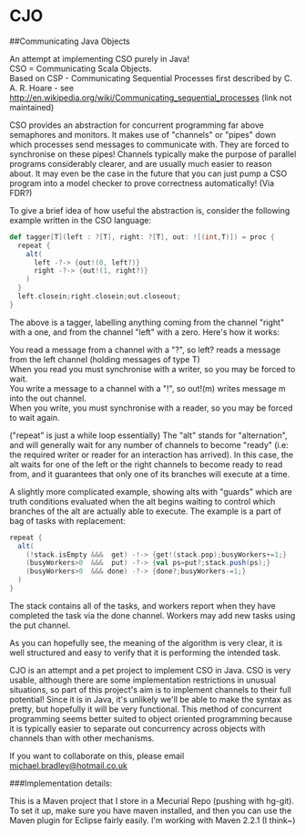 CJO
===
##Communicating Java Objects

An attempt at implementing CSO purely in Java!  
CSO = Communicating Scala Objects.  
Based on CSP - Communicating Sequential Processes first described by C. A. R. Hoare - see  
http://en.wikipedia.org/wiki/Communicating_sequential_processes (link not maintained)

CSO provides an abstraction for concurrent programming far above semaphores and monitors. It makes use of "channels" or "pipes" down which processes send messages to communicate with. They are forced to synchronise on these pipes!
Channels typically make the purpose of parallel programs considerably clearer, and are usually much easier to reason about. It may even be the case in the future that you can just pump a CSO program into a model checker to prove correctness automatically! (Via FDR?)

To give a brief idea of how useful the abstraction is, consider the following example written in the CSO language:

```scala
def tagger[T](left : ?[T], right: ?[T], out: ![(int,T)]) = proc {
  repeat {
    alt(
      left -?-> {out!(0, left?)}
      right -?-> {out!(1, right?)}
    )
  }
  left.closein;right.closein;out.closeout;
}
```

The above is a tagger, labelling anything coming from the channel "right" with a one, and from the channel "left" with a zero. Here's how it works:

You read a message from a channel with a "?", so left? reads a message from the left channel (holding messages of type T)  
When you read you must synchronise with a writer, so you may be forced to wait.  
You write a message to a channel with a "!", so out!(m) writes message m into the out channel.  
When you write, you must synchronise with a reader, so you may be forced to wait again.

("repeat" is just a while loop essentially)
The "alt" stands for "alternation", and will generally wait for any number of channels to become "ready" (i.e: the required writer or reader for an interaction has arrived). In this case, the alt waits for one of the left or the right channels to become ready to read from, and it guarantees that only one of its branches will execute at a time.

A slightly more complicated example, showing alts with "guards" which are truth conditions evaluated when the alt
begins waiting to control which branches of the alt are actually able to execute. The example is a part of bag
of tasks with replacement:

```scala
repeat {
  alt(
    (!stack.isEmpty &&&  get) -!-> {get!(stack.pop);busyWorkers+=1;}
    (busyWorkers>0  &&&  put) -?-> {val ps=put?;stack.push(ps);}
    (busyWorkers>0  &&& done) -?-> {done?;busyWorkers-=1;}
  )
}
```

The stack contains all of the tasks, and workers report when they have completed the task via the done channel.
Workers may add new tasks using the put channel.

As you can hopefully see, the meaning of the algorithm is very clear, it is well structured and easy to verify that it is performing the intended task.

CJO is an attempt and a pet project to implement CSO in Java. CSO is very usable, although there are some implementation restrictions in unusual situations, so part of this project's aim is to implement channels to their full potential!
Since it is in Java, it's unlikely we'll be able to make the syntax as pretty, but hopefully it will be very functional. This method of concurrent programming seems better suited to object oriented programming because it is typically easier to separate out concurrency across objects with channels than with other mechanisms.

If you want to collaborate on this, please email  
michael.bradley@hotmail.co.uk

###Implementation details:

This is a Maven project that I store in a Mecurial Repo (pushing with hg-git). To set it up, make sure you have maven installed, and then you can use the Maven plugin for Eclipse fairly easily. I'm working with Maven 2.2.1 (I think~)
